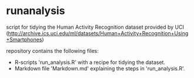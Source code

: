 # runanalysis
script for tidying the Human Activity Recognition dataset provided by UCI (http://archive.ics.uci.edu/ml/datasets/Human+Activity+Recognition+Using+Smartphones)

repository contains the following files:

* R-scripts 'run_analysis.R' with a recipe for tidying the dataset.
* Markdown file 'Markdown.md' explaining the steps in 'run_analysis.R'.
